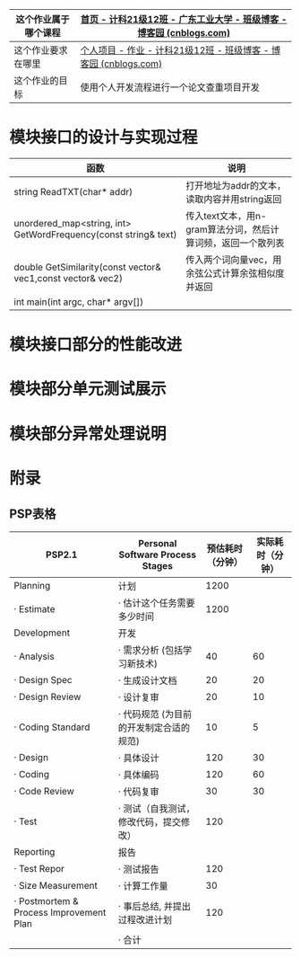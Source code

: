 | 这个作业属于哪个课程 | [首页 - 计科21级12班 - 广东工业大学 - 班级博客 - 博客园 (cnblogs.com)](https://edu.cnblogs.com/campus/gdgy/CSGrade21-12) |
| -------------------- | ------------------------------------------------------------ |
| 这个作业要求在哪里   | [个人项目 - 作业 - 计科21级12班 - 班级博客 - 博客园 (cnblogs.com)](https://edu.cnblogs.com/campus/gdgy/CSGrade21-12/homework/13014) |
| 这个作业的目标       | 使用个人开发流程进行一个论文查重项目开发                     |

# 模块接口的设计与实现过程

| 函数                                                         | 说明                                                         |
| ------------------------------------------------------------ | ------------------------------------------------------------ |
| string ReadTXT(char* addr)                                   | 打开地址为addr的文本，读取内容并用string返回                 |
| unordered_map<string, int> GetWordFrequency(const string& text) | 传入text文本，用n-gram算法分词，然后计算词频，返回一个散列表 |
| double GetSimilarity(const vector<int>& vec1,const vector<int>& vec2) | 传入两个词向量vec，用余弦公式计算余弦相似度并返回            |
| int main(int argc, char* argv[])                             |                                                              |

# 模块接口部分的性能改进

# 模块部分单元测试展示

# 模块部分异常处理说明



# 附录

## PSP表格

| PSP2.1                                  | Personal Software Process Stages        | 预估耗时（分钟） | 实际耗时（分钟） |
| --------------------------------------- | --------------------------------------- | ---------------- | ---------------- |
| Planning                                | 计划                                    | 1200             |                  |
| · Estimate                              | · 估计这个任务需要多少时间              | 1200             |                  |
| Development                             | 开发                                    |                  |                  |
| · Analysis                              | · 需求分析 (包括学习新技术)             | 40               | 60               |
| · Design Spec                           | · 生成设计文档                          | 20               | 20               |
| · Design Review                         | · 设计复审                              | 20               | 10               |
| · Coding Standard                       | · 代码规范 (为目前的开发制定合适的规范) | 10               | 5                |
| · Design                                | · 具体设计                              | 120              | 30               |
| · Coding                                | · 具体编码                              | 120              | 60               |
| · Code Review                           | · 代码复审                              | 30               | 30               |
| · Test                                  | · 测试（自我测试，修改代码，提交修改）  | 120              |                  |
| Reporting                               | 报告                                    |                  |                  |
| · Test Repor                            | · 测试报告                              | 120              |                  |
| · Size Measurement                      | · 计算工作量                            | 30               |                  |
| · Postmortem & Process Improvement Plan | · 事后总结, 并提出过程改进计划          | 120              |                  |
|                                         | · 合计                                  |                  |                  |